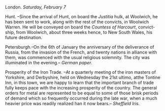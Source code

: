 London. *Saturday, February 7*Hunt. –Since the arrival of Hunt, on board the *Justitia*  hulk, at Woolwich, he has been sent to work, along with the rest of the convicts, in Woolwich Warren. He will be conveyed on board the *Countess of Harcourt*, convict-ship, from Woolwich, about three weeks hence, to New South Wales, his future destination.Petersburgh.–On the 6th of January the anniversary of the deliverance of Russia, from the invasion of the French, and twenty nations in alliance with them, was commenced with the usual religious solemnity. The city was illuminated in the evening.– *German paper.*Prosperity of the Iron Trade. –At a quarterly meeting of the iron masters of Yorkshire, and Derbyshire, held on Wednesday the 21st ultimo, atthe Tontine Inn, in this town, we are happy to learn that the important branch of trade fully keeps pace with the increasing prosperity of the country. The general orders for metal are represented to be equal to some of those brisk periods of demand which so frequently occurred during the late war, when a much heavier price was readily realized han it now bears.– *Sheffield Iris.*
